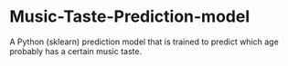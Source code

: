 # Music-Taste-Prediction-model
A Python (sklearn) prediction model that is trained to predict which age probably has a certain music taste.    
